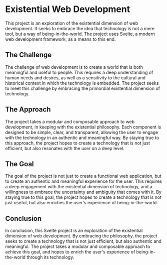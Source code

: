 <h1>Existential Web Development</h1>
<p>This project is an exploration of the existential dimension of web development. It seeks to embrace the idea that technology is not a mere tool, but a way of being-in-the-world. The project uses Svelte, a modern web development framework, as a means to this end.</p>

<h2>The Challenge</h2>
<p>The challenge of web development is to create a world that is both meaningful and useful to people. This requires a deep understanding of human needs and desires, as well as a sensitivity to the cultural and historical context in which the technology is embedded. The project seeks to meet this challenge by embracing the primordial existential dimension of technology.</p>
<h2>The Approach</h2>
<p>The project takes a modular and composable approach to web development, in keeping with the existential philosophy. Each component is designed to be simple, clear, and transparent, allowing the user to engage with the technology in an authentic and meaningful way. By staying true to this approach, the project hopes to create a technology that is not just efficient, but also resonates with the user on a deep level.</p>
<h2>The Goal</h2>
<p>The goal of the project is not just to create a functional web application, but to create an authentic and meaningful experience for the user. This requires a deep engagement with the existential dimension of technology, and a willingness to embrace the uncertainty and ambiguity that comes with it. By staying true to this goal, the project hopes to create a technology that is not just useful, but also enriches the user's experience of being-in-the-world.</p>
<h2>Conclusion</h2>
<p>In conclusion, this Svelte project is an exploration of the existential dimension of web development. By embracing the philosophy, the project seeks to create a technology that is not just efficient, but also authentic and meaningful. The project takes a modular and composable approach to achieve this goal, and hopes to enrich the user's experience of being-in-the-world through its technology.</p>